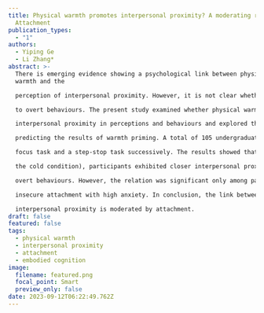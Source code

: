 ```yaml
---
title: Physical warmth promotes interpersonal proximity? A moderating role of
  Attachment
publication_types:
  - "1"
authors:
  - Yiping Ge
  - Li Zhang*
abstract: >-
  There is emerging evidence showing a psychological link between physical
  warmth and the 

  perception of interpersonal proximity. However, it is not clear whether such a link can be generalized 

  to overt behaviours. The present study examined whether physical warmth is associated with 

  interpersonal proximity in perceptions and behaviours and explored the role of attachment in 

  predicting the results of warmth priming. A total of 105 undergraduates completed a perceptual

  focus task and a step-stop task successively. The results showed that in the warm condition (vs. in 

  the cold condition), participants exhibited closer interpersonal proximity in both perceptions and 

  overt behaviours. However, the relation was significant only among participants characterized by

  insecure attachment with high anxiety. In conclusion, the link between physical warmth and 

  interpersonal proximity is moderated by attachment.
draft: false
featured: false
tags:
  - physical warmth
  - interpersonal proximity
  - attachment
  - embodied cognition
image:
  filename: featured.png
  focal_point: Smart
  preview_only: false
date: 2023-09-12T06:22:49.762Z
---
```

